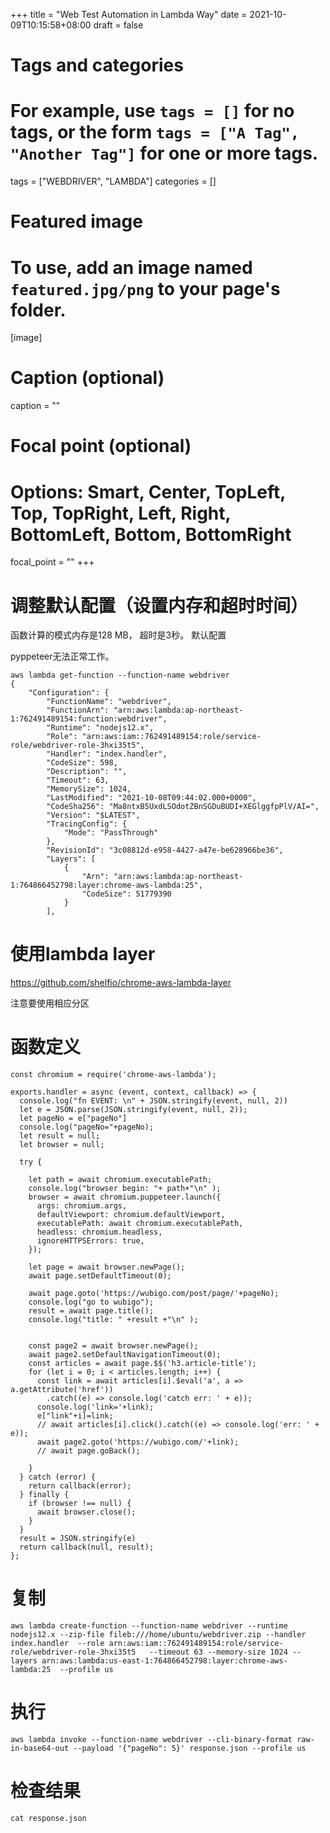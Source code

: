 +++
title = "Web Test Automation in Lambda Way"
date = 2021-10-09T10:15:58+08:00
draft = false

# Tags and categories
# For example, use `tags = []` for no tags, or the form `tags = ["A Tag", "Another Tag"]` for one or more tags.
tags = ["WEBDRIVER", "LAMBDA"]
categories = []

# Featured image
# To use, add an image named `featured.jpg/png` to your page's folder. 
[image]
  # Caption (optional)
  caption = ""

  # Focal point (optional)
  # Options: Smart, Center, TopLeft, Top, TopRight, Left, Right, BottomLeft, Bottom, BottomRight
  focal_point = ""
+++


# 调整默认配置（设置内存和超时时间）

函数计算的模式内存是128 MB， 超时是3秒。  默认配置

pyppeteer无法正常工作。

```
aws lambda get-function --function-name webdriver
{
    "Configuration": {
        "FunctionName": "webdriver",
        "FunctionArn": "arn:aws:lambda:ap-northeast-1:762491489154:function:webdriver",
        "Runtime": "nodejs12.x",
        "Role": "arn:aws:iam::762491489154:role/service-role/webdriver-role-3hxi35t5",
        "Handler": "index.handler",
        "CodeSize": 598,
        "Description": "",
        "Timeout": 63,
        "MemorySize": 1024,
        "LastModified": "2021-10-08T09:44:02.000+0000",
        "CodeSha256": "Ma8ntxB5UxdLSOdotZBnSGDuBUDI+XEGlggfpPlV/AI=",
        "Version": "$LATEST",
        "TracingConfig": {
            "Mode": "PassThrough"
        },
        "RevisionId": "3c08812d-e958-4427-a47e-be628966be36",
        "Layers": [
            {
                "Arn": "arn:aws:lambda:ap-northeast-1:764866452798:layer:chrome-aws-lambda:25",
                "CodeSize": 51779390
            }
        ],

```


# 使用lambda  layer

https://github.com/shelfio/chrome-aws-lambda-layer

注意要使用相应分区


# 函数定义

```
const chromium = require('chrome-aws-lambda');

exports.handler = async (event, context, callback) => {
  console.log("fn EVENT: \n" + JSON.stringify(event, null, 2))
  let e = JSON.parse(JSON.stringify(event, null, 2));
  let pageNo = e["pageNo"]
  console.log("pageNo="+pageNo);
  let result = null;
  let browser = null;

  try {
    
    let path = await chromium.executablePath;
    console.log("browser begin: "+ path+"\n" );
    browser = await chromium.puppeteer.launch({
      args: chromium.args,
      defaultViewport: chromium.defaultViewport,
      executablePath: await chromium.executablePath,
      headless: chromium.headless,
      ignoreHTTPSErrors: true,
    });
    
    let page = await browser.newPage();
    await page.setDefaultTimeout(0);

    await page.goto('https://wubigo.com/post/page/'+pageNo);
    console.log("go to wubigo");
    result = await page.title();
    console.log("title: " +result +"\n" );
    

    const page2 = await browser.newPage();
    await page2.setDefaultNavigationTimeout(0);
    const articles = await page.$$('h3.article-title');
    for (let i = 0; i < articles.length; i++) {
      const link = await articles[i].$eval('a', a => a.getAttribute('href'))
        .catch((e) => console.log('catch err: ' + e));
      console.log('link='+link);
      e["link"+i]=link;
      // await articles[i].click().catch((e) => console.log('err: ' + e));
      await page2.goto('https://wubigo.com/'+link);
      // await page.goBack();
      
    }
  } catch (error) {
    return callback(error);
  } finally {
    if (browser !== null) {
      await browser.close();
    }
  }
  result = JSON.stringify(e)
  return callback(null, result);
};

```

# 复制

```
aws lambda create-function --function-name webdriver --runtime nodejs12.x --zip-file fileb:///home/ubuntu/webdriver.zip --handler index.handler  --role arn:aws:iam::762491489154:role/service-role/webdriver-role-3hxi35t5   --timeout 63 --memory-size 1024 --layers arn:aws:lambda:us-east-1:764866452798:layer:chrome-aws-lambda:25  --profile us
```

# 执行

```
aws lambda invoke --function-name webdriver --cli-binary-format raw-in-base64-out --payload '{"pageNo": 5}' response.json --profile us

```

# 检查结果

```
cat response.json
```



